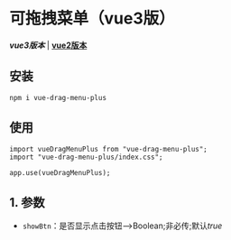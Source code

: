 # 可拖拽菜单（vue3版）
***vue3版本*** | [**vue2版本**](https://github.com/QuietHear/vue-drag-menu '浏览')


## 安装
	npm i vue-drag-menu-plus

## 使用
	import vueDragMenuPlus from "vue-drag-menu-plus";
	import "vue-drag-menu-plus/index.css";
	
	app.use(vueDragMenuPlus);


## 1. 参数
* `showBtn`：是否显示点击按钮-->Boolean;非必传;默认*true*